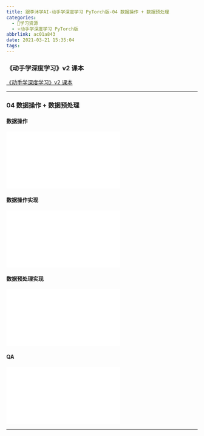 ```yaml
---
title: 跟李沐学AI-动手学深度学习 PyTorch版-04 数据操作 + 数据预处理
categories:
  - 🌙学习资源
  - ⭐动手学深度学习 PyTorch版
abbrlink: ac01a843
date: 2021-03-21 15:35:04
tags:
---
```


### 《动手学深度学习》v2 课本

[《动手学深度学习》v2 课本](http://zh.d2l.ai/)

***

### 04 数据操作 + 数据预处理

#### 数据操作

<iframe src="//player.bilibili.com/player.html?aid=417143579&bvid=BV1CV411Y7i4&cid=313098862&page=1" scrolling="no" border="0" frameborder="no" framespacing="0" allowfullscreen="true"> </iframe>

<!--more-->

#### 数据操作实现

<iframe src="//player.bilibili.com/player.html?aid=417143579&bvid=BV1CV411Y7i4&cid=315213848&page=2" scrolling="no" border="0" frameborder="no" framespacing="0" allowfullscreen="true"> </iframe>

#### 数据预处理实现

<iframe src="//player.bilibili.com/player.html?aid=417143579&bvid=BV1CV411Y7i4&cid=315243179&page=3" scrolling="no" border="0" frameborder="no" framespacing="0" allowfullscreen="true"> </iframe>

#### QA

<iframe src="//player.bilibili.com/player.html?aid=417143579&bvid=BV1CV411Y7i4&cid=315221402&page=4" scrolling="no" border="0" frameborder="no" framespacing="0" allowfullscreen="true"> </iframe>

***
